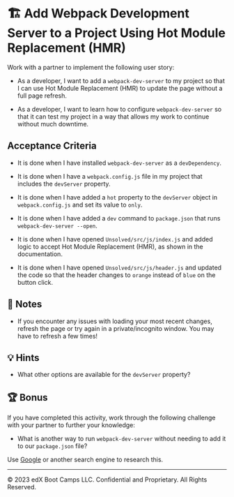 # 🏗️ Add Webpack Development Server to a Project Using Hot Module Replacement (HMR)

Work with a partner to implement the following user story:

- As a developer, I want to add a `webpack-dev-server` to my project so that I can use Hot Module Replacement (HMR) to update the page without a full page refresh.

- As a developer, I want to learn how to configure `webpack-dev-server` so that it can test my project in a way that allows my work to continue without much downtime.

## Acceptance Criteria

- It is done when I have installed `webpack-dev-server` as a `devDependency`.

- It is done when I have a `webpack.config.js` file in my project that includes the `devServer` property.

- It is done when I have added a `hot` property to the `devServer` object in `webpack.config.js` and set its value to `only`.

- It is done when I have added a `dev` command to `package.json` that runs `webpack-dev-server --open`.

- It is done when I have opened `Unsolved/src/js/index.js` and added logic to accept Hot Module Replacement (HMR), as shown in the documentation.

- It is done when I have opened `Unsolved/src/js/header.js` and updated the code so that the header changes to `orange` instead of `blue` on the button click.

## 📝 Notes

- If you encounter any issues with loading your most recent changes, refresh the page or try again in a private/incognito window. You may have to refresh a few times!

## 💡 Hints

- What other options are available for the `devServer` property?

## 🏆 Bonus

If you have completed this activity, work through the following challenge with your partner to further your knowledge:

- What is another way to run `webpack-dev-server` without needing to add it to our `package.json` file?

Use [Google](https://www.google.com) or another search engine to research this.

---

© 2023 edX Boot Camps LLC. Confidential and Proprietary. All Rights Reserved.
